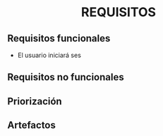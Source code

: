 ﻿<center><h1>REQUISITOS</h1></center>

## Requisitos funcionales        

 - El usuario iniciará ses

 

## Requisitos no funcionales

## Priorización

## Artefactos

<!--stackedit_data:
eyJoaXN0b3J5IjpbLTE2ODU0MTU5MzZdfQ==
-->